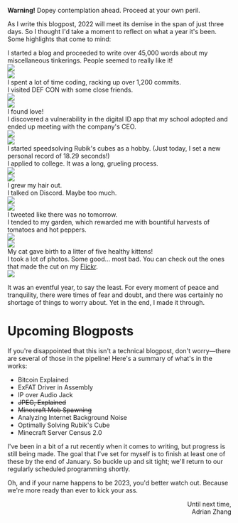 <aside class="warning">

<b>Warning!</b> Dopey contemplation ahead. Proceed at your own peril.

</aside>

As I write this blogpost, 2022 will meet its demise in the span of just three days. So I thought I'd take a moment to reflect on what a year it's been. Some highlights that come to mind:

<div class="highlights">
    <div class="left">
        <div><span>I started a blog and proceeded to write over 45,000 words about my miscellaneous tinkerings. People seemed to really like it!</span></div>
        <img src="blog.png">
    </div>
    <div class="right">
        <img src="commits.png">
        <div><span>I spent a lot of time coding, racking up over 1,200 commits.</span></div>
    </div>
    <div class="left">
        <div><span>I visited DEF CON with some close friends.</span></div>
        <img src="defcon.png">
    </div>
    <div class="right">
        <img src="love.png">
        <div><span>I found love!</span></div>
    </div>
    <div class="left">
        <div><span>I discovered a vulnerability in the digital ID app that my school adopted and ended up meeting with the company's CEO.</span></div>
        <img src="hacking.jpg">
    </div>
    <div class="right">
        <img src="cube.jpg">
        <div><span>I started speedsolving Rubik's cubes as a hobby. (Just today, I set a new personal record of 18.29 seconds!)</span></div>
    </div>
    <div class="left">
        <div><span>I applied to college. It was a long, grueling process.</span></div>
        <img src="evil-common-app.png">
    </div>
    <div class="right">
        <img src="hair.png">
        <div><span>I grew my hair out.</span></div>
    </div>
    <div class="left">
        <div><span>I talked on Discord. Maybe too much.</span></div>
        <img src="discord.png">
    </div>
    <div class="right">
        <img src="twitter.png">
        <div><span>I tweeted like there was no tomorrow.</span></div>
    </div>
    <div class="left">
        <div><span>I tended to my garden, which rewarded me with bountiful harvests of tomatoes and hot peppers.</span></div>
        <img src="tomato.png">
    </div>
    <div class="right">
        <img src="kittens.png">
        <div><span>My cat gave birth to a litter of five healthy kittens!</span></div>
    </div>
    <div class="left">
        <div><span>I took a lot of photos. Some good&hellip; most bad. You can check out the ones that made the cut on my <a href="https://www.flickr.com/people/192931620@N06/">Flickr</a>.</span></div>
        <img src="photos.png">
    </div>
</div>

It was an eventful year, to say the least. For every moment of peace and tranquility, there were times of fear and doubt, and there was certainly no shortage of things to worry about. Yet in the end, I made it through.

# Upcoming Blogposts

If you're disappointed that this isn't a technical blogpost, don't worry&mdash;there are several of those in the pipeline! Here's a summary of what's in the works:

- Bitcoin Explained
- ExFAT Driver in Assembly
- IP over Audio Jack
- ~~JPEG, Explained~~
- ~~Minecraft Mob Spawning~~
- Analyzing Internet Background Noise
- Optimally Solving Rubik's Cube
- Minecraft Server Census 2.0

I've been in a bit of a rut recently when it comes to writing, but progress is still being made. The goal that I've set for myself is to finish at least one of these by the end of January. So buckle up and sit tight; we'll return to our regularly scheduled programming shortly.

Oh, and if your name happens to be 2023, you'd better watch out. Because we're more ready than ever to kick your ass.

<p style="text-align: right">
Until next time,<br>
Adrian Zhang
</p>
